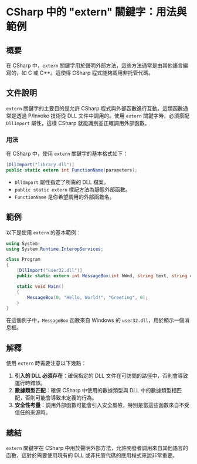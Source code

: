 <!--
Meta Description: # CSharp 中的 "extern" 關鍵字：用法與範例 ## 概要 在 CSharp 中，`extern` 關鍵字用於聲明外部方法，這些方法通常是由其他語言編寫的，如 C 或 C++。這使得 CSharp 程式能夠調用非托管代碼。 ## 文件說明 `extern` 關鍵字的主要目的是允許 CS...
Meta Keywords: extern, csharp, dll, dllimport, static
-->

# CSharp 中的 "extern" 關鍵字：用法與範例

## 概要
在 CSharp 中，`extern` 關鍵字用於聲明外部方法，這些方法通常是由其他語言編寫的，如 C 或 C++。這使得 CSharp 程式能夠調用非托管代碼。

## 文件說明
`extern` 關鍵字的主要目的是允許 CSharp 程式與外部函數進行互動。這類函數通常是透過 P/Invoke 技術從 DLL 文件中調用的。使用 `extern` 關鍵字時，必須搭配 `DllImport` 屬性，這樣 CSharp 就能識別並正確調用外部函數。

### 用法
在 CSharp 中，使用 `extern` 關鍵字的基本格式如下：

```csharp
[DllImport("library.dll")]
public static extern int FunctionName(parameters);
```

- `DllImport` 屬性指定了所需的 DLL 檔案。
- `public static extern` 標記方法為靜態外部函數。
- `FunctionName` 是你希望調用的外部函數名。

## 範例
以下是使用 `extern` 的基本範例：

```csharp
using System;
using System.Runtime.InteropServices;

class Program
{
    [DllImport("user32.dll")]
    public static extern int MessageBox(int hWnd, string text, string caption, int type);

    static void Main()
    {
        MessageBox(0, "Hello, World!", "Greeting", 0);
    }
}
```

在這個例子中，`MessageBox` 函數來自 Windows 的 `user32.dll`，用於顯示一個消息框。

## 解釋
使用 `extern` 時需要注意以下幾點：

1. **引入的 DLL 必須存在**：確保指定的 DLL 文件在可訪問的路徑中，否則會導致運行時錯誤。
2. **數據類型匹配**：確保 CSharp 中使用的數據類型與 DLL 中的數據類型相匹配，否則可能會導致未定義的行為。
3. **安全性考量**：調用外部函數可能會引入安全風險，特別是當這些函數來自不受信任的來源時。

## 總結
`extern` 關鍵字在 CSharp 中用於聲明外部方法，允許開發者調用來自其他語言的函數，這對於需要使用現有的 DLL 或非托管代碼的應用程式來說非常重要。